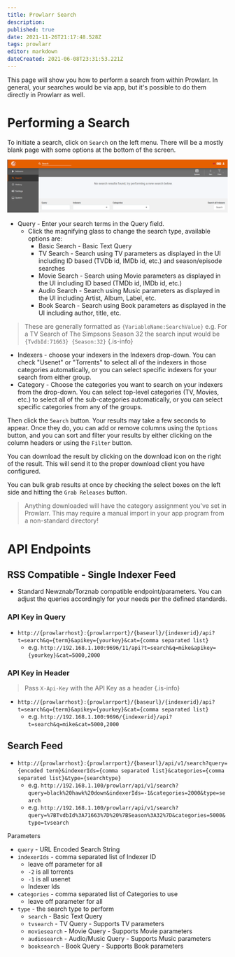 ```yaml
---
title: Prowlarr Search
description: 
published: true
date: 2021-11-26T21:17:48.528Z
tags: prowlarr
editor: markdown
dateCreated: 2021-06-08T23:31:53.221Z
---
```


This page will show you how to perform a search from within Prowlarr. In general, your searches would be via app, but it's possible to do them directly in Prowlarr as well.

# Performing a Search

To initiate a search, click on `Search` on the left menu. There will be a mostly blank page with some options at the bottom of the screen.

![search_1_searchscreen.png](/assets/prowlarr/search_1_searchscreen.png)

- Query - Enter your search terms in the Query field.
  - Click the magnifying glass to change the search type, available options are:
    - Basic Search - Basic Text Query
    - TV Search - Search using TV parameters as displayed in the UI including ID based (TVDb id, IMDb id, etc.) and season/episode searches
    - Movie Search - Search using Movie parameters as displayed in the UI including ID based (TMDb id, IMDb id, etc.)
    - Audio Search - Search using Music parameters as displayed in the UI including Artist, Album, Label, etc.
    - Book Search - Search using Book parameters as displayed in the UI including author, title, etc.
    
> These are generally formatted as `{VariableName:SearchValue}` e.g. For a TV Search of The Simpsons Season 32 the search input would be `{TvdbId:71663} {Season:32}`
{.is-info}

- Indexers - choose your indexers in the Indexers drop-down.  You can check "Usenet" or "Torrents" to select all of the indexers in those categories automatically, or you can select specific indexers for your search from either group.
- Category - Choose the categories you want to search on your indexers from the drop-down. You can select top-level categories (TV, Movies, etc.) to select all of the sub-categories automatically, or you can select specific categories from any of the groups.

Then click the `Search` button. Your results may take a few seconds to appear. Once they do, you can add or remove columns using the `Options` button, and you can sort and filter your results by either clicking on the column headers or using the `Filter` button.

You can download the result by clicking on the download icon on the right of the result. This will send it to the proper download client you have configured.

You can bulk grab results at once by checking the select boxes on the left side and hitting the `Grab Releases` button.

> Anything downloaded will have the category assignment you've set in Prowlarr. This may require a manual import in your app program from a non-standard directory!

# API Endpoints

## RSS Compatible - Single Indexer Feed

- Standard Newznab/Torznab compatible endpoint/parameters. You can adjust the queries accordingly for your needs per the defined standards.

### API Key in Query

- `http://{prowlarrhost}:{prowlarrport}/{baseurl}/{indexerid}/api?t=search&q={term}&apikey={yourkey}&cat={comma separated list}`
  - e.g. `http://192.168.1.100:9696/11/api?t=search&q=mike&apikey={yourkey}&cat=5000,2000`

### API Key in Header

> Pass `X-Api-Key` with the API Key as a header {.is-info}

- `http://{prowlarrhost}:{prowlarrport}/{baseurl}/{indexerid}/api?t=search&q={term}&apikey={yourkey}&cat={comma separated list}`
  - e.g. `http://192.168.1.100:9696/{indexerid}/api?t=search&q=mike&cat=5000,2000`

## Search Feed

- `http://{prowlarrhost}:{prowlarrport}/{baseurl}/api/v1/search?query={encoded term}&indexerIds={comma separated list}&categories={comma separated list}&type={searchtype}`
  - e.g. `http://192.168.1.100/prowlarr/api/v1/search?query=black%20hawk%20down&indexerIds=-1&categories=2000&type=search`
  - e.g. `http://192.168.1.100/prowlarr/api/v1/search?query=%7BTvdbId%3A71663%7D%20%7BSeason%3A32%7D&categories=5000&type=tvsearch`

Parameters

- `query` - URL Encoded Search String
- `indexerIds` - comma separated list of Indexer ID
  - leave off parameter for all
  - `-2` is all torrents
  - `-1` is all usenet
  - Indexer Ids
- `categories` - comma separated list of Categories to use
  - leave off parameter for all
- `type` - the search type to perform
  - `search` - Basic Text Query
  - `tvsearch` - TV Query - Supports TV parameters
  - `moviesearch` - Movie Query - Supports Movie parameters
  - `audiosearch` - Audio/Music Query - Supports Music parameters
  - `booksearch` - Book Query - Supports Book parameters
